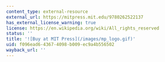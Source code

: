 ```yaml
---
content_type: external-resource
external_url: https://mitpress.mit.edu/9780262522137
has_external_license_warning: true
license: https://en.wikipedia.org/wiki/All_rights_reserved
status: ''
title: '![Buy at MIT Press](/images/mp_logo.gif)'
uid: f096ead6-4367-4098-b009-ec9a4b556502
wayback_url: ''
---
```

